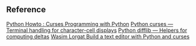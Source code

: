 ## Reference
[Python Howto : Curses Programming with Python](https://docs.python.org/3.8/howto/curses.html)
[Python curses — Terminal handling for character-cell displays](https://docs.python.org/3.8/library/curses.html#curses.resize_term)
[Python difflib — Helpers for computing deltas](https://docs.python.org/3/library/difflib.html#difflib.context_diff)
[Wasim Lorgat Build a text editor with Python and curses](https://wasimlorgat.com/posts/editor.html#scroll-the-window-to-the-cursor)